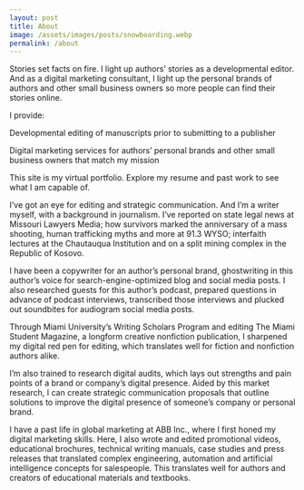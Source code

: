 ```yaml
---
layout: post
title: About
image: /assets/images/posts/snowboarding.webp
permalink: /about
---
```

Stories set facts on fire. I light up authors’ stories as a developmental editor. And as a digital marketing consultant, I light up the personal brands of authors and other small business owners so more people can find their stories online.

I provide:

Developmental editing of manuscripts prior to submitting to a publisher

Digital marketing services for authors’ personal brands and other small business owners that match my mission

This site is my virtual portfolio. Explore my resume and past work to see what I am capable of.

I’ve got an eye for editing and strategic communication. And I’m a writer myself, with a background in journalism. I’ve reported on state legal news at Missouri Lawyers Media; how survivors marked the anniversary of a mass shooting, human trafficking myths and more at 91.3 WYSO; interfaith lectures at the Chautauqua Institution and on a split mining complex in the Republic of Kosovo.

I have been a copywriter for an author’s personal brand, ghostwriting in this author’s voice for search-engine-optimized blog and social media posts. I also researched guests for this author’s podcast, prepared questions in advance of podcast interviews, transcribed those interviews and plucked out soundbites for audiogram social media posts.

Through Miami University’s Writing Scholars Program and editing The Miami Student Magazine, a longform creative nonfiction publication, I sharpened my digital red pen for editing, which translates well for fiction and nonfiction authors alike.

I’m also trained to research digital audits, which lays out strengths and pain points of a brand or company’s digital presence. Aided by this market research, I can create strategic communication proposals that outline solutions to improve the digital presence of someone’s company or personal brand.

I have a past life in global marketing at ABB Inc., where I first honed my digital marketing skills. Here, I also wrote and edited promotional videos, educational brochures, technical writing manuals, case studies and press releases that translated complex engineering, automation and artificial intelligence concepts for salespeople. This translates well for authors and creators of educational materials and textbooks.

